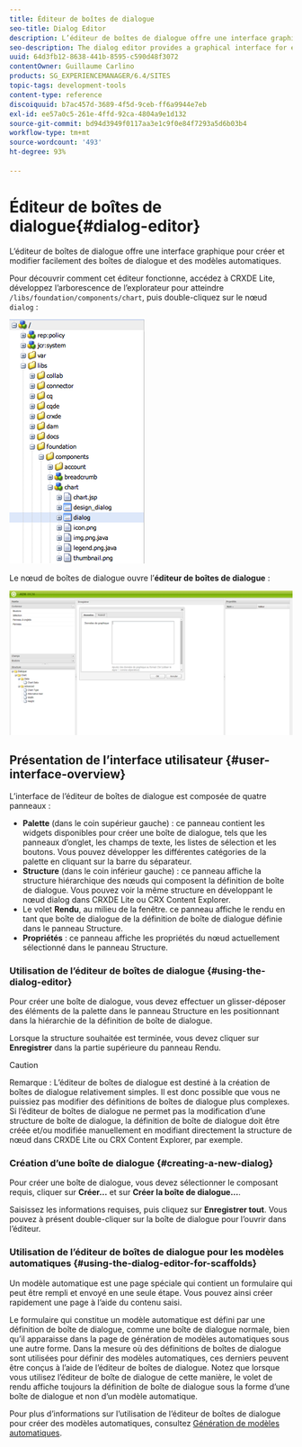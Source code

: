```yaml
---
title: Éditeur de boîtes de dialogue
seo-title: Dialog Editor
description: L’éditeur de boîtes de dialogue offre une interface graphique pour créer et modifier facilement des boîtes de dialogue et des modèles automatiques.
seo-description: The dialog editor provides a graphical interface for easily creating and editing dialog boxes and scaffolds
uuid: 64d3fb12-8638-441b-8595-c590d48f3072
contentOwner: Guillaume Carlino
products: SG_EXPERIENCEMANAGER/6.4/SITES
topic-tags: development-tools
content-type: reference
discoiquuid: b7ac457d-3689-4f5d-9ceb-ff6a9944e7eb
exl-id: ee57a0c5-261e-4ffd-92ca-4804a9e1d132
source-git-commit: bd94d3949f0117aa3e1c9f0e84f7293a5d6b03b4
workflow-type: tm+mt
source-wordcount: '493'
ht-degree: 93%

---
```


# Éditeur de boîtes de dialogue{#dialog-editor}

L’éditeur de boîtes de dialogue offre une interface graphique pour créer et modifier facilement des boîtes de dialogue et des modèles automatiques.

Pour découvrir comment cet éditeur fonctionne, accédez à CRXDE Lite, développez l’arborescence de l’explorateur pour atteindre `/libs/foundation/components/chart`, puis double-cliquez sur le nœud `dialog` :

![chlimage_1-247](assets/chlimage_1-247.png)

Le nœud de boîtes de dialogue ouvre l’**éditeur de boîtes de dialogue** :

![screen_shot_2012-02-01at25033pm](assets/screen_shot_2012-02-01at25033pm.png)

## Présentation de l’interface utilisateur {#user-interface-overview}

L’interface de l’éditeur de boîtes de dialogue est composée de quatre panneaux :

* **Palette** (dans le coin supérieur gauche) : ce panneau contient les widgets disponibles pour créer une boîte de dialogue, tels que les panneaux d’onglet, les champs de texte, les listes de sélection et les boutons. Vous pouvez développer les différentes catégories de la palette en cliquant sur la barre du séparateur.
* **Structure** (dans le coin inférieur gauche) : ce panneau affiche la structure hiérarchique des nœuds qui composent la définition de boîte de dialogue. Vous pouvez voir la même structure en développant le nœud dialog dans CRXDE Lite ou CRX Content Explorer.
* Le volet **Rendu**, au milieu de la fenêtre. ce panneau affiche le rendu en tant que boîte de dialogue de la définition de boîte de dialogue définie dans le panneau Structure.
* **Propriétés** : ce panneau affiche les propriétés du nœud actuellement sélectionné dans le panneau Structure.

### Utilisation de l’éditeur de boîtes de dialogue {#using-the-dialog-editor}

Pour créer une boîte de dialogue, vous devez effectuer un glisser-déposer des éléments de la palette dans le panneau Structure en les positionnant dans la hiérarchie de la définition de boîte de dialogue.

Lorsque la structure souhaitée est terminée, vous devez cliquer sur **Enregistrer** dans la partie supérieure du panneau Rendu.

>[!CAUTION]
>
>Remarque : L’éditeur de boîtes de dialogue est destiné à la création de boîtes de dialogue relativement simples. Il est donc possible que vous ne puissiez pas modifier des définitions de boîtes de dialogue plus complexes. Si l’éditeur de boîtes de dialogue ne permet pas la modification d’une structure de boîte de dialogue, la définition de boîte de dialogue doit être créée et/ou modifiée manuellement en modifiant directement la structure de nœud dans CRXDE Lite ou CRX Content Explorer, par exemple.

### Création d’une boîte de dialogue {#creating-a-new-dialog}

Pour créer une boîte de dialogue, vous devez sélectionner le composant requis, cliquer sur **Créer…** et sur **Créer la boîte de dialogue…**.

Saisissez les informations requises, puis cliquez sur **Enregistrer tout**. Vous pouvez à présent double-cliquer sur la boîte de dialogue pour l’ouvrir dans l’éditeur.

### Utilisation de l’éditeur de boîtes de dialogue pour les modèles automatiques {#using-the-dialog-editor-for-scaffolds}

Un modèle automatique est une page spéciale qui contient un formulaire qui peut être rempli et envoyé en une seule étape. Vous pouvez ainsi créer rapidement une page à l’aide du contenu saisi.

Le formulaire qui constitue un modèle automatique est défini par une définition de boîte de dialogue, comme une boîte de dialogue normale, bien qu’il apparaisse dans la page de génération de modèles automatiques sous une autre forme. Dans la mesure où des définitions de boîtes de dialogue sont utilisées pour définir des modèles automatiques, ces derniers peuvent être conçus à l’aide de l’éditeur de boîtes de dialogue. Notez que lorsque vous utilisez l’éditeur de boîte de dialogue de cette manière, le volet de rendu affiche toujours la définition de boîte de dialogue sous la forme d’une boîte de dialogue et non d’un modèle automatique.

Pour plus d’informations sur l’utilisation de l’éditeur de boîtes de dialogue pour créer des modèles automatiques, consultez [Génération de modèles automatiques](/help/sites-authoring/scaffolding.md).
